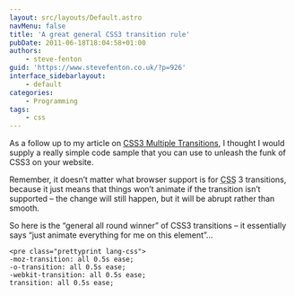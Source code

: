 ```yaml
---
layout: src/layouts/Default.astro
navMenu: false
title: 'A great general CSS3 transition rule'
pubDate: 2011-06-18T18:04:58+01:00
authors:
    - steve-fenton
guid: 'https://www.stevefenton.co.uk/?p=926'
interface_sidebarlayout:
    - default
categories:
    - Programming
tags:
    - css
---
```


As a follow up to my article on [CSS3 Multiple Transitions](/2011/05/CSS3-Transitions-And-Multiple-Transitions/), I thought I would supply a really simple code sample that you can use to unleash the funk of CSS3 on your website.

Remember, it doesn’t matter what browser support is for <abbr title="Cascading Style Sheets">CSS</abbr> 3 transitions, because it just means that things won’t animate if the transition isn’t supported – the change will still happen, but it will be abrupt rather than smooth.

So here is the “general all round winner” of CSS3 transitions – it essentially says “just animate everything for me on this element”…

```
<pre class="prettyprint lang-css">
-moz-transition: all 0.5s ease;
-o-transition: all 0.5s ease;
-webkit-transition: all 0.5s ease;
transition: all 0.5s ease;
```